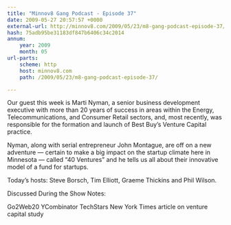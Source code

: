 ```yaml
---
title: "Minnov8 Gang Podcast - Episode 37"
date: 2009-05-27 20:57:57 +0000
external-url: http://minnov8.com/2009/05/23/m8-gang-podcast-episode-37/
hash: 75adb95be31183df847b6406c34c2014
annum:
    year: 2009
    month: 05
url-parts:
    scheme: http
    host: minnov8.com
    path: /2009/05/23/m8-gang-podcast-episode-37/

---
```


Our guest this week is Marti Nyman, a senior business development executive with more than 20 years of success in areas within the Energy, Telecommunications, and Consumer Retail sectors, and, most recently, was responsible for the formation and launch of Best Buy’s Venture Capital practice.

Nyman, along with serial entrepreneur John Montague, are off on a new adventure — certain to make a big impact on the startup climate here in Minnesota —  called “40 Ventures” and he tells us all about their innovative model of a fund for startups.

Today’s hosts: Steve Borsch, Tim Elliott, Graeme Thickins and Phil Wilson.

Discussed During the Show Notes:


Go2Web20
YCombinator
TechStars
New York Times article on venture capital study





    

